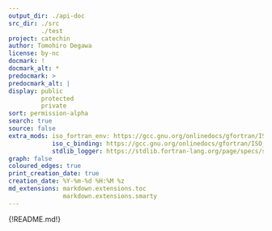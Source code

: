 ```yaml
---
output_dir: ./api-doc
src_dir: ./src
         ./test
project: catechin
author: Tomohiro Degawa
license: by-nc
docmark: !
docmark_alt: *
predocmark: >
predocmark_alt: |
display: public
         protected
         private
sort: permission-alpha
search: true
source: false
extra_mods: iso_fortran_env: https://gcc.gnu.org/onlinedocs/gfortran/ISO_005fFORTRAN_005fENV.html
            iso_c_binding: https://gcc.gnu.org/onlinedocs/gfortran/ISO_005fC_005fBINDING.html
            stdlib_logger: https://stdlib.fortran-lang.org/page/specs/stdlib_logger.html
graph: false
coloured_edges: true
print_creation_date: true
creation_date: %Y-%m-%d %H:%M %z
md_extensions: markdown.extensions.toc
               markdown.extensions.smarty
---
```


<!-- document's top page content --->
{!README.md!}